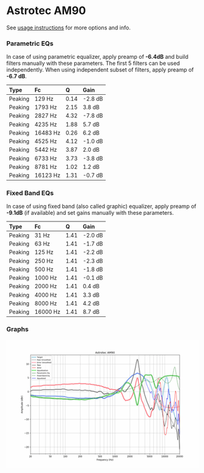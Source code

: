 # Astrotec AM90
See [usage instructions](https://github.com/jaakkopasanen/AutoEq#usage) for more options and info.

### Parametric EQs
In case of using parametric equalizer, apply preamp of **-6.4dB** and build filters manually
with these parameters. The first 5 filters can be used independently.
When using independent subset of filters, apply preamp of **-6.7 dB**.

| Type    | Fc       |    Q | Gain    |
|:--------|:---------|:-----|:--------|
| Peaking | 129 Hz   | 0.14 | -2.8 dB |
| Peaking | 1793 Hz  | 2.15 | 3.8 dB  |
| Peaking | 2827 Hz  | 4.32 | -7.8 dB |
| Peaking | 4235 Hz  | 1.88 | 5.7 dB  |
| Peaking | 16483 Hz | 0.26 | 6.2 dB  |
| Peaking | 4525 Hz  | 4.12 | -1.0 dB |
| Peaking | 5442 Hz  | 3.87 | 2.0 dB  |
| Peaking | 6733 Hz  | 3.73 | -3.8 dB |
| Peaking | 8781 Hz  | 1.02 | 1.2 dB  |
| Peaking | 16123 Hz | 1.31 | -0.7 dB |

### Fixed Band EQs
In case of using fixed band (also called graphic) equalizer, apply preamp of **-9.1dB**
(if available) and set gains manually with these parameters.

| Type    | Fc       |    Q | Gain    |
|:--------|:---------|:-----|:--------|
| Peaking | 31 Hz    | 1.41 | -2.0 dB |
| Peaking | 63 Hz    | 1.41 | -1.7 dB |
| Peaking | 125 Hz   | 1.41 | -2.2 dB |
| Peaking | 250 Hz   | 1.41 | -2.3 dB |
| Peaking | 500 Hz   | 1.41 | -1.8 dB |
| Peaking | 1000 Hz  | 1.41 | -0.1 dB |
| Peaking | 2000 Hz  | 1.41 | 0.4 dB  |
| Peaking | 4000 Hz  | 1.41 | 3.3 dB  |
| Peaking | 8000 Hz  | 1.41 | 4.2 dB  |
| Peaking | 16000 Hz | 1.41 | 8.7 dB  |

### Graphs
![](./Astrotec%20AM90.png)